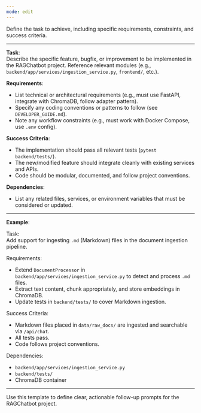 ```yaml
---
mode: edit
---
```


Define the task to achieve, including specific requirements, constraints, and success criteria.

---

**Task**:  
Describe the specific feature, bugfix, or improvement to be implemented in the RAGChatbot project. Reference relevant modules (e.g., `backend/app/services/ingestion_service.py`, `frontend/`, etc.).

**Requirements**:  
- List technical or architectural requirements (e.g., must use FastAPI, integrate with ChromaDB, follow adapter pattern).
- Specify any coding conventions or patterns to follow (see `DEVELOPER_GUIDE.md`).
- Note any workflow constraints (e.g., must work with Docker Compose, use `.env` config).

**Success Criteria**:  
- The implementation should pass all relevant tests (`pytest backend/tests/`).
- The new/modified feature should integrate cleanly with existing services and APIs.
- Code should be modular, documented, and follow project conventions.

**Dependencies**:  
- List any related files, services, or environment variables that must be considered or updated.

---

**Example**:

Task:  
Add support for ingesting `.md` (Markdown) files in the document ingestion pipeline.

Requirements:  
- Extend `DocumentProcessor` in `backend/app/services/ingestion_service.py` to detect and process `.md` files.
- Extract text content, chunk appropriately, and store embeddings in ChromaDB.
- Update tests in `backend/tests/` to cover Markdown ingestion.

Success Criteria:  
- Markdown files placed in `data/raw_docs/` are ingested and searchable via `/api/chat`.
- All tests pass.
- Code follows project conventions.

Dependencies:  
- `backend/app/services/ingestion_service.py`
- `backend/tests/`
- ChromaDB container

---

Use this template to define clear, actionable follow-up prompts for the RAGChatbot project.